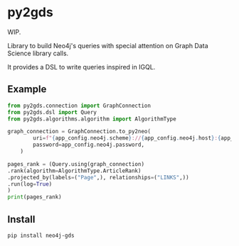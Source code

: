 # py2gds

WIP.

Library to build Neo4j's queries with special attention on Graph Data Science library calls.

It provides a DSL to write queries inspired in IGQL.

## Example

```python
from py2gds.connection import GraphConnection
from py2gds.dsl import Query
from py2gds.algorithms.algorithm import AlgorithmType

graph_connection = GraphConnection.to_py2neo(
        uri=f"{app_config.neo4j.scheme}://{app_config.neo4j.host}:{app_config.neo4j.port}",
        password=app_config.neo4j.password,
    )

pages_rank = (Query.using(graph_connection)
.rank(algorithm=AlgorithmType.ArticleRank)
.projected_by(labels=("Page",), relationships=("LINKS",))
.run(log=True)
)
print(pages_rank)

```

## Install

    pip install neo4j-gds
    
